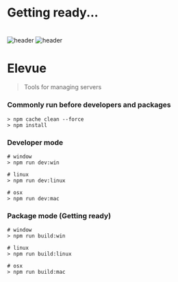 # Getting ready...

#
#
#


![header](https://capsule-render.vercel.app/api?type=cylinder&color=random&text=Elevue)
![header](https://capsule-render.vercel.app/api?text=Elevue!)

# Elevue
> Tools for managing servers

### Commonly run before developers and packages
```
> npm cache clean --force
> npm install
```

### Developer mode
```
# window
> npm run dev:win

# linux
> npm run dev:linux

# osx
> npm run dev:mac
```

### Package mode (Getting ready)
```
# window
> npm run build:win

# linux
> npm run build:linux

# osx
> npm run build:mac
```
